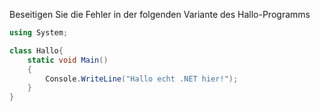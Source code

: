 Beseitigen Sie die Fehler in der folgenden Variante des Hallo-Programms

```csharp
using System;

class Hallo{
	static void Main()
	{
		Console.WriteLine("Hallo echt .NET hier!");
	}
}
```